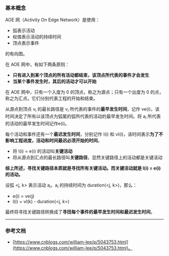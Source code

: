 ### 基本概念

AOE 网（Activity On Edge Network）是使用：

<ul>
  <li>弧表示活动</li>
  <li>权值表示活动的持续时间</li>
  <li>顶点表示事件</li>
</ul>
的有向图。

在 AOE 网中，有如下两条原则：

<ul>
  <li><strong>只有进入到某个顶点的所有活动都结束，该顶点所代表的事件才会发生</strong></li>
  <li><strong>当某个事件发生时，其后的活动才可以开始</strong></li>
</ul>

在 AOE 网中，只有一个入度为 0 的顶点，称之为源点；只有一个出度为 0 的点，称之为汇点。它们分别代表工程的开始和结束。

从源点到顶点 v<sub>i</sub> 的最长路径是 v<sub>i</sub> 所代表的事件的<strong>最早发生时间</strong>，记作 ve(i)，该时间决定了所有以该顶点为弧尾的弧所代表的活动的最早发生时间。将 a<sub>i</sub> 所代表的活动的最早发生时间记作e(i)。

每个活动和事件还有一个<strong>最迟发生时间</strong>，分别记作 l(i) 和 vl(i)，该时间表示<strong>为了不影响工程进度，活动和时间最迟必须开始的时间</strong>。

<ul>
  <li>将 l(i) = e(i) 的活动叫<strong>关键活动</strong></li>
  <li>将从源点到汇点的最长路径叫<strong>关键路径</strong>，显然关键路径上的活动都是关键活动</li>
</ul>

<strong>综上所述，寻找关键路径本质就是寻找所有关键活动。而关键活动就是 l(i) = e(i) 的活动。</strong>

设弧 &lt;j, k&gt; 表示活动 a<sub>i</sub>，a<sub>i</sub> 的持续时间为 duration(&lt;j, k&gt;)，那么：

* e(i) = ve(j)
* l(i) = vl(k) - duration(&lt;j, k&gt;)

最终将寻找关键路径转换成了<strong>寻找每个事件的最早发生时间和最迟发生时间</strong>。

---

### 参考文档

* [https://www.cnblogs.com/william-lee/p/5043753.html](https://www.cnblogs.com/william-lee/p/5043753.html)。
